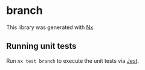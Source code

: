 # branch

This library was generated with [Nx](https://nx.dev).





## Running unit tests

Run `nx test branch` to execute the unit tests via [Jest](https://jestjs.io).


